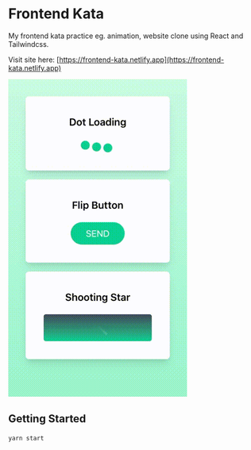 # Frontend Kata

My frontend kata practice eg. animation, website clone using React and Tailwindcss.

Visit site here: [https://frontend-kata.netlify.app](https://frontend-kata.netlify.app)

![frontend-kata-animation](./animation.gif)

## Getting Started

```
yarn start
```
